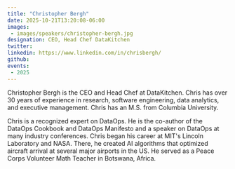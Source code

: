 ```yaml
---
title: "Christopher Bergh"
date: 2025-10-21T13:20:08-06:00
images: 
 - images/speakers/christopher-bergh.jpg
designation: CEO, Head Chef DataKitchen
twitter: 
linkedin: https://www.linkedin.com/in/chrisbergh/
github: 
events:
 - 2025
---
```


Christopher Bergh is the CEO and Head Chef at DataKitchen. Chris has over 30 years of experience in research, software engineering, data analytics, and executive management. Chris has an M.S. from Columbia University.
 
Chris is a recognized expert on DataOps. He is the co-author of the DataOps Cookbook and DataOps Manifesto and a speaker on DataOps at many industry conferences. Chris began his career at MIT's Lincoln Laboratory and NASA. There, he created AI algorithms that optimized aircraft arrival at several major airports in the US. He served as a Peace Corps Volunteer Math Teacher in Botswana, Africa.